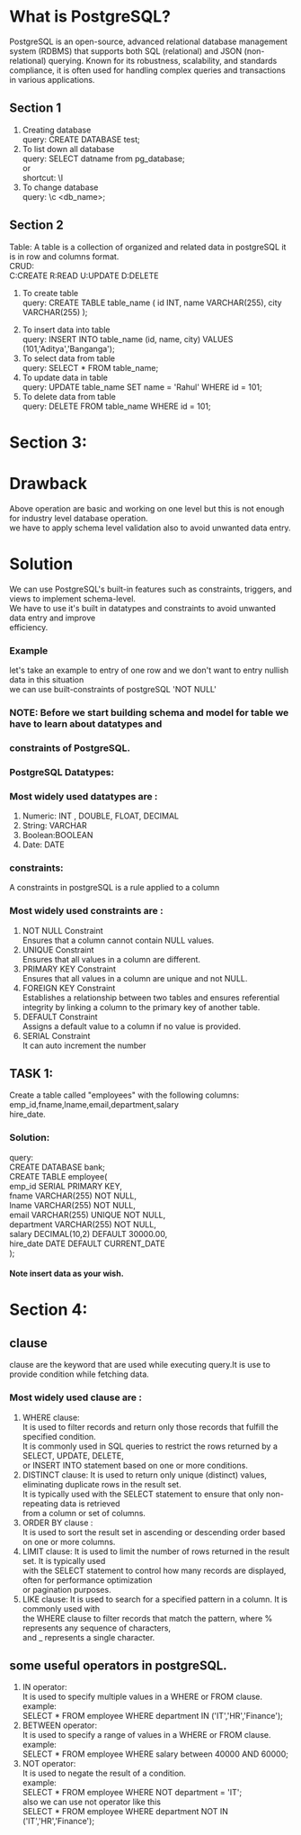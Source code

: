 # What is PostgreSQL?

PostgreSQL is an open-source, advanced relational database management system (RDBMS) that supports both SQL (relational) and JSON (non-relational) querying. Known for its robustness, scalability, and standards compliance, it is often used for handling complex queries and transactions in various applications.

## Section 1

1. Creating database  
   query: CREATE DATABASE test;
2. To list down all database  
   query: SELECT datname from pg_database;  
   or  
   shortcut: \l
3. To change database  
   query: \c <db_name>;

## Section 2

Table: A table is a collection of organized and related data in postgreSQL it is in row and columns format.  
CRUD:  
C:CREATE R:READ U:UPDATE D:DELETE

1. To create table  
   query: CREATE TABLE table_name (
   id INT,
   name VARCHAR(255),
   city VARCHAR(255)
   );

2) To insert data into table  
   query: INSERT INTO table_name (id, name, city) VALUES (101,'Aditya','Banganga');
3) To select data from table  
   query: SELECT \* FROM table_name;
4) To update data in table  
   query: UPDATE table_name SET name = 'Rahul' WHERE id = 101;
5) To delete data from table  
   query: DELETE FROM table_name WHERE id = 101;

# Section 3:

# Drawback

Above operation are basic and working on one level but this is not enough for industry level database operation.  
we have to apply schema level validation also to avoid unwanted data entry.

# Solution

We can use PostgreSQL's built-in features such as constraints, triggers, and views to implement schema-level.  
We have to use it's built in datatypes and constraints to avoid unwanted data entry and improve  
efficiency.

### Example

let's take an example to entry of one row and we don't want to entry nullish data in this situation  
we can use built-constraints of postgreSQL 'NOT NULL'

### NOTE: Before we start building schema and model for table we have to learn about datatypes and

### constraints of PostgreSQL.

### PostgreSQL Datatypes:

### Most widely used datatypes are :

1. Numeric: INT , DOUBLE, FLOAT, DECIMAL
2. String: VARCHAR
3. Boolean:BOOLEAN
4. Date: DATE

### constraints:

A constraints in postgreSQL is a rule applied to a column

### Most widely used constraints are :

1. NOT NULL Constraint  
   Ensures that a column cannot contain NULL values.
2. UNIQUE Constraint  
   Ensures that all values in a column are different.
3. PRIMARY KEY Constraint  
   Ensures that all values in a column are unique and not NULL.
4. FOREIGN KEY Constraint  
   Establishes a relationship between two tables and ensures referential integrity by linking a column to the primary key of another table.
5. DEFAULT Constraint  
   Assigns a default value to a column if no value is provided.
6. SERIAL Constraint  
   It can auto increment the number

## TASK 1:

Create a table called "employees" with the following columns: emp_id,fname,lname,email,department,salary  
hire_date.

### Solution:

query:    
CREATE DATABASE bank;   
CREATE TABLE employee(    
emp_id SERIAL PRIMARY KEY,  
fname VARCHAR(255) NOT NULL,    
lname VARCHAR(255) NOT NULL,   
email VARCHAR(255) UNIQUE NOT NULL,  
department VARCHAR(255) NOT NULL,    
salary DECIMAL(10,2) DEFAULT 30000.00,    
hire_date DATE DEFAULT CURRENT_DATE    
);  
#### Note insert data as your wish.  
# Section 4: 
## clause  
clause are the keyword that are used while executing query.It is use to provide condition while fetching data.  
### Most widely used clause are :
1. WHERE clause:  
It is used to filter records and return only those records that fulfill the specified condition.  
It is commonly used in SQL queries to restrict the rows returned by a SELECT, UPDATE, DELETE,  
or INSERT INTO statement based on one or more conditions.  
2. DISTINCT clause: 
It is used to return only unique (distinct) values, eliminating duplicate rows in the result set.  
It is typically used with the SELECT statement to ensure that only non-repeating data is retrieved   
from a column or set of columns.  
3. ORDER BY clause :  
It is used to sort the result set in ascending or descending order based on one or more columns.  
4. LIMIT clause: It is used to limit the number of rows returned in the result set. It is typically used   
with the SELECT statement to control how many records are displayed, often for performance optimization  
or pagination purposes.  
5. LIKE clause: It is used to search for a specified pattern in a column. It is commonly used with  
the WHERE clause to filter records that match the pattern, where % represents any sequence of characters,  
and _ represents a single character.  

## some useful operators in postgreSQL.  
1. IN operator:  
It is used to specify multiple values in a WHERE or FROM clause.    
example:  
SELECT * FROM employee WHERE department IN ('IT','HR','Finance');  
2. BETWEEN operator:  
It is used to specify a range of values in a WHERE or FROM clause.  
example:  
SELECT * FROM employee WHERE salary between 40000 AND 60000;  
3. NOT operator:  
It is used to negate the result of a condition.  
example:  
SELECT * FROM employee WHERE NOT department = 'IT';  
also we can use not operator like this  
SELECT * FROM employee WHERE department NOT IN ('IT','HR','Finance');   





